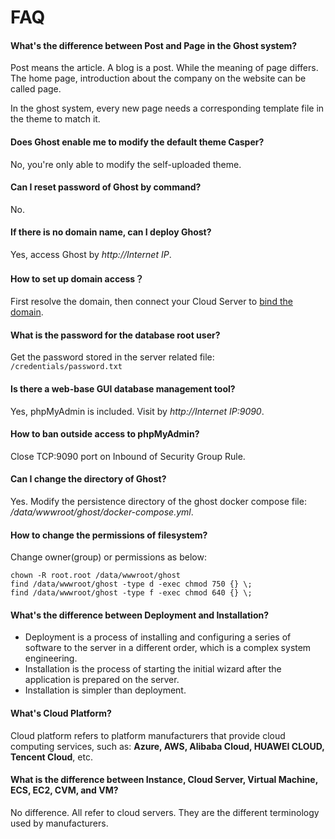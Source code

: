 # FAQ

#### What's the difference between Post and Page in the Ghost system?

Post means the article. A blog is a post. While the meaning of page differs. The home page, introduction about the company on the website can be called page.

In the ghost system, every new page needs a corresponding template file in the theme to match it.

#### Does Ghost enable me to modify the default theme Casper?

No, you're only able to modify the self-uploaded theme.

#### Can I reset password of Ghost by command?

No.

#### If there is no domain name, can I deploy Ghost?

Yes, access Ghost by *http://Internet IP*.

#### How to set up domain access？

First resolve the domain, then connect your Cloud Server to [bind the domain](/solution-more.md).

#### What is the password for the database root user?

Get the password stored in the server related file: `/credentials/password.txt`

#### Is there a web-base GUI database management tool?

Yes, phpMyAdmin is included. Visit by *http://Internet IP:9090*.

#### How to ban outside access to phpMyAdmin?

 Close TCP:9090 port on Inbound of Security Group Rule.

 #### Can I change the directory of Ghost?

 Yes. Modify the persistence directory of the ghost docker compose file: */data/wwwroot/ghost/docker-compose.yml*.

#### How to change the permissions of filesystem?

Change owner(group) or permissions as below:

```shell
chown -R root.root /data/wwwroot/ghost
find /data/wwwroot/ghost -type d -exec chmod 750 {} \;
find /data/wwwroot/ghost -type f -exec chmod 640 {} \;
```

#### What's the difference between Deployment and Installation?

- Deployment is a process of installing and configuring a series of software to the server in a different order, which is a complex system engineering.  
- Installation is the process of starting the initial wizard after the application is prepared on the server.  
- Installation is simpler than deployment. 

#### What's Cloud Platform?

Cloud platform refers to platform manufacturers that provide cloud computing services, such as: **Azure, AWS, Alibaba Cloud, HUAWEI CLOUD, Tencent Cloud**, etc.

#### What is the difference between Instance, Cloud Server, Virtual Machine, ECS, EC2, CVM, and VM?

No difference. All refer to cloud servers. They are the different terminology used by manufacturers.
